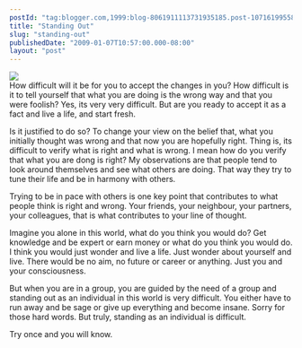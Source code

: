```yaml
---
postId: "tag:blogger.com,1999:blog-8061911113731935185.post-1071619955844606578"
title: "Standing Out"
slug: "standing-out"
publishedDate: "2009-01-07T10:57:00.000-08:00"
layout: "post"
---
```


[![](http://2.bp.blogspot.com/_UYUaEitRq54/SWUCzX9dmGI/AAAAAAAAAgk/3aoFpypbo8s/s400/MeThink.png)](http://2.bp.blogspot.com/_UYUaEitRq54/SWUCzX9dmGI/AAAAAAAAAgk/3aoFpypbo8s/s1600-h/MeThink.png)  
How difficult will it be for you to accept the changes in you? How difficult
is it to tell yourself that what you are doing is the wrong way and that you
were foolish? Yes, its very very difficult. But are you ready to accept it as
a fact and live a life, and start fresh.

  

Is it justified to do so? To change your view on the belief that, what you
initially thought was wrong and that now you are hopefully right. Thing is,
its difficult to verify what is right and what is wrong. I mean how do you
verify that what you are dong is right? My observations are that people tend
to look around themselves and see what others are doing. That way they try to
tune their life and be in harmony with others.

  

Trying to be in pace with others is one key point that contributes to what
people think is right and wrong. Your friends, your neighbour, your partners,
your colleagues, that is what contributes to your line of thought.

  

Imagine you alone in this world, what do you think you would do? Get knowledge
and be expert or earn money or what do you think you would do. I think you
would just wonder and live a life. Just wonder about yourself and live. There
would be no aim, no future or career or anything. Just you and your
consciousness.

  

But when you are in a group, you are guided by the need of a group and
standing out as an individual in this world is very difficult. You either have
to run away and be sage or give up everything and become insane. Sorry for
those hard words. But truly, standing as an individual is difficult.

  

Try once and you will know.

